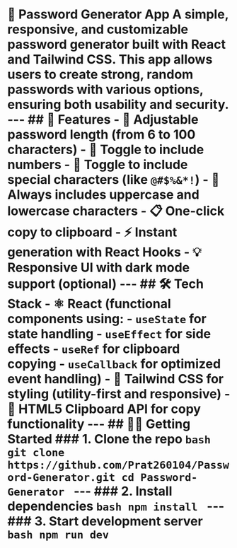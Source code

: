 # 🔐 Password Generator App  A simple, responsive, and customizable password generator built with **React** and **Tailwind CSS**. This app allows users to create strong, random passwords with various options, ensuring both usability and security.  ---  ## 🚀 Features  - 📏 Adjustable password length (from **6 to 100** characters) - 🔢 Toggle to include **numbers** - 🔣 Toggle to include **special characters** (like `@#$%&*!`) - 🔡 Always includes **uppercase and lowercase** characters - 📋 **One-click copy** to clipboard - ⚡ **Instant generation** with React Hooks - 💡 **Responsive UI** with dark mode support (optional)  ---  ## 🛠️ Tech Stack  - ⚛️ **React** (functional components using:   - `useState` for state handling     - `useEffect` for side effects     - `useRef` for clipboard copying     - `useCallback` for optimized event handling) - 🎨 **Tailwind CSS** for styling (utility-first and responsive) - 🔗 **HTML5 Clipboard API** for copy functionality  ---  ## 🧑‍💻 Getting Started  ### 1. Clone the repo  ```bash git clone https://github.com/Prat260104/Password-Generator.git cd Password-Generator ```  ---  ### 2. Install dependencies ```bash npm install ```  ---  ### 3. Start development server ```bash npm run dev ```
